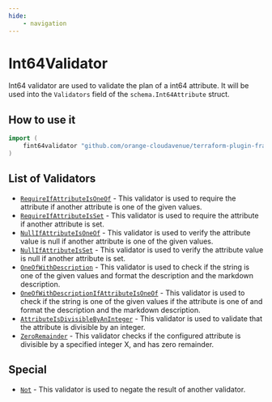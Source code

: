 ```yaml
---
hide:
    - navigation
---
```


# Int64Validator

Int64 validator are used to validate the plan of a int64 attribute.
It will be used into the `Validators` field of the `schema.Int64Attribute` struct.

## How to use it

```go
import (
    fint64validator "github.com/orange-cloudavenue/terraform-plugin-framework-validators/int64validator"
)
```

## List of Validators

- [`RequireIfAttributeIsOneOf`](../common/require_if_attribute_is_one_of.md) - This validator is used to require the attribute if another attribute is one of the given values.
- [`RequireIfAttributeIsSet`](../common/require_if_attribute_is_set.md) - This validator is used to require the attribute if another attribute is set.
- [`NullIfAttributeIsOneOf`](../common/null_if_attribute_is_one_of.md) - This validator is used to verify the attribute value is null if another attribute is one of the given values.
- [`NullIfAttributeIsSet`](../common/null_if_attribute_is_set.md) - This validator is used to verify the attribute value is null if another attribute is set.
- [`OneOfWithDescription`](oneofwithdescription.md) - This validator is used to check if the string is one of the given values and format the description and the markdown description.
- [`OneOfWithDescriptionIfAttributeIsOneOf`](../common/oneofwithdescriptionifattributeisoneof.md) - This validator is used to check if the string is one of the given values if the attribute is one of and format the description and the markdown description.
- [`AttributeIsDivisibleByAnInteger`](attribute_is_divisible_by_an_integer.md) - This validator is used to validate that the attribute is divisible by an integer.
- [`ZeroRemainder`](zero_remainder.md) - This validator checks if the configured attribute is divisible by a specified integer X, and has zero remainder.

## Special

- [`Not`](not.md) - This validator is used to negate the result of another validator.

